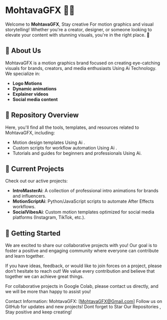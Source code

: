 # MohtavaGFX 🎥✨

Welcome to **MohtavaGFX**, Stay creative For motion graphics and visual storytelling! Whether you're a creator, designer, or someone looking to elevate your content with stunning visuals, you're in the right place. 🚀

## 🌟 About Us
MohtavaGFX is a motion graphics brand focused on creating eye-catching visuals for brands, creators, and media enthusiasts Using Ai Technology. We specialize in:
- **Logo Motions**
- **Dynamic animations**
- **Explainer videos**
- **Social media content**

## 📂 Repository Overview
Here, you'll find all the tools, templates, and resources related to MohtavaGFX, including:
- Motion design templates Using Ai .
- Custom scripts for workflow automation Using Ai .
- Tutorials and guides for beginners and professionals Using Ai.

## 🚀 Current Projects
Check out our active projects:
- **IntroMasterAi**: A collection of professional intro animations for brands and influencers.
- **MotionScriptAi**: Python/JavaScript scripts to automate After Effects workflows.
- **SocialVibesAi**: Custom motion templates optimized for social media platforms (Instagram, TikTok, etc.).
## 🌱 Getting Started
We are excited to share our collaborative projects with you! Our goal is to foster a positive and engaging community where everyone can contribute and learn together.

If you have ideas, feedback, or would like to join forces on a project, please don’t hesitate to reach out! We value every contribution and believe that together we can achieve great things.

For collaborative projects in Google Colab, please contact us directly, and we will be more than happy to assist you!

Contact Information:
MohtavaGFX: [MohtavaGFX@Gmail.com]
Follow us on GitHub for updates and new projects!
Dont forget to Star Our Repositories ,
Stay positive and keep creating!
